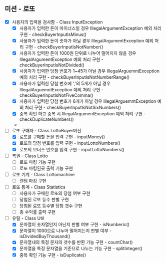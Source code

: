 미션 - 로또
-

- [x] 사용자의 입력을 검사함 - Class InputException
  - [x] 사용자가 입력한 돈이 마이너스일 경우 IllegalArgumentException 예외 처리 구현 - checkBuyerInputIsMinus()
  - [x] 사용자가 입력한 돈이 숫자가 아닐 경우 IllegalArgumentException 예외 처리 구현 - checkBuyerInputIsNotNumber()
  - [x] 사용자가 입력한 돈이 1000원 단위로 나누어 떨어지지 않을 경우 IllegalArgumentException 예외 처리 구현 - checkBuyerInputIsNotDivided()
  - [x] 사용자가 입력한 당첨 번호가 1~45가 아닐 경우 IllegalArguemntException 예외 처리 구현 - checkBuyerInputIsNotNumberRange()
  - [x] 사용자가 입력한 당첨 번호에 ','의 5개가 아닐 경우 IllegalArguemntException 예외 처리 구현 - checkBuyerInputIsNotFiveComma()
  - [x] 사용자가 입력한 당첨 번호가 6개가 아닐 경우 IllegalArguemntException 예외 처리 구현 - checkBuyerInputIsNotSixNumbers()
  - [x] 중복 확인 하고 중복 시 IllegalArgumentException 예외 처리 구현 - checkDuplicateNumbers()
  - 
- [ ] 로또 구매자 - Class LottoBuyer머신
  - [x] 로또를 구매할 돈을 입력 구현 - inputMoney()
  - [x] 로또의 당첨 번호를 입력 구현 - inputLottoNumbers()
  - [x] 로또의 보너스 번호를 입력 구현 - inputLottoNumbers()

- [ ] 복권 - Class Lotto
  - [ ] 로또 마킹 기능 구현
  - [ ] 로또 마킹된곳 출력 기능 구현

-[ ] 로또 기계 - Class Lottomachine
  - [ ] 랜덤 마킹 구현

-[ ] 로또 통계 - Class Statistics
  - [ ] 사용자가 구매한 로또의 당첨 여부 구현
  - [ ] 당첨된 로또 등수 판별 구현
  - [ ] 당첨된 로또 등수별 당첨 갯수 구현
  - [ ] 총 수익률 출력 구현

-[ ] 유틸 - Class Util
  - [x] 문자열이 숫자열인지 아닌지 판별 여부 구현 - isNumberic()
  - [x] 문자열이 1000으로 나누어 떨어지는지 판별 여부 - isDividedBuyThousand()
  - [x] 문자열내의 특정 문자의 갯수를 반환 기능 구현 - countChar()
  - [x] 문자열을 특정 문자열을 기준으로 나누는 기능 구현 - splitInteger()
  - [x] 중복 확인 기능 구현 - isDuplicate()